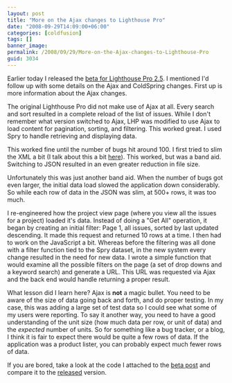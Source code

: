 ```yaml
---
layout: post
title: "More on the Ajax changes to Lighthouse Pro"
date: "2008-09-29T14:09:00+06:00"
categories: [coldfusion]
tags: []
banner_image: 
permalink: /2008/09/29/More-on-the-Ajax-changes-to-Lighthouse-Pro
guid: 3034
---
```


Earlier today I released the <a href="http://www.raymondcamden.com/index.cfm/2008/9/28/Lighthouse-Pro-25-Beta">beta for Lighthouse Pro 2.5</a>. I mentioned I'd follow up with some details on the Ajax and ColdSpring changes. First up is more information about the Ajax changes.
<!--more-->
The original Lighthouse Pro did not make use of Ajax at all. Every search and sort resulted in a complete reload of the list of issues. While I don't remember what version switched to Ajax, LHP was modified to use Ajax to load content for pagination, sorting, and filtering. This worked great. I used Spry to handle retrieving and displaying data. 

This worked fine until the number of bugs hit around 100. I first tried to slim the XML a bit (I talk about this a bit <a href="http://www.coldfusionjedi.com/index.cfm/2007/5/12/Lighthouse-Pro-24-Released-ColdFusion-Bugtracker">here</a>). This worked, but was a band aid. Switching to JSON resulted in an even greater reduction in file size. 

Unfortunately this was just another band aid. When the number of bugs got even larger, the initial data load slowed the application down considerably. So while each row of data in the JSON was slim, at 500+ rows, it was too much.

I re-engineered how the project view page (where you view all the issues for a project) loaded it's data. Instead of doing a "Get All" operation, it began by creating an initial filter: Page 1, all issues, sorted by last updated descending. It made this request and returned 10 rows at a time. I then had to work on the JavaScript a bit. Whereas before the filtering was all done with a filter function tied to the Spry dataset, in the new system every change resulted in the need for new data. I wrote a simple function that would examine all the possible filters on the page (a set of drop downs and a keyword search) and generate a URL. This URL was requested via Ajax and the back end would handle returning a proper result. 

What lesson did I learn here? Ajax is <b>not</b> a magic bullet. You need to be aware of the size of data going back and forth, and do proper testing. In my case, this was adding a large set of test data so I could see what some of my users were reporting. To say it another way, you need to have a good understanding of the unit size (how much data per row, or unit of data) and the <i>expected</i> number of units. So for something like a bug tracker, or a blog, I think it is fair to expect there would be quite a few rows of data. If the application was a product lister, you can probably expect much fewer rows of data. 

If you are bored, take a look at the code I attached to the <a href="http://www.coldfusionjedi.com/index.cfm/2008/9/28/Lighthouse-Pro-25-Beta">beta post</a> and compare it to the <a href="http://lighthousepro.riaforge.org">released</a> version.